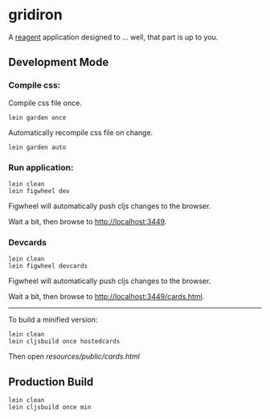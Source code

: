 # gridiron

A [reagent](https://github.com/reagent-project/reagent) application designed to ... well, that part is up to you.

## Development Mode

### Compile css:

Compile css file once.

```
lein garden once
```

Automatically recompile css file on change.

```
lein garden auto
```

### Run application:

```
lein clean
lein figwheel dev
```

Figwheel will automatically push cljs changes to the browser.

Wait a bit, then browse to [http://localhost:3449](http://localhost:3449).

### Devcards

```
lein clean
lein figwheel devcards
```

Figwheel will automatically push cljs changes to the browser.

Wait a bit, then browse to [http://localhost:3449/cards.html](http://localhost:3449/cards.html).

---

To build a minified version:

```
lein clean
lein cljsbuild once hostedcards
```

Then open *resources/public/cards.html*

## Production Build

```
lein clean
lein cljsbuild once min
```
